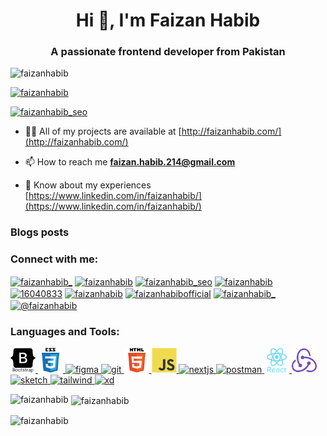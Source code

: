 <h1 align="center">Hi 👋, I'm Faizan Habib</h1>
<h3 align="center">A passionate frontend developer from Pakistan</h3>

<p align="left"> <img src="https://komarev.com/ghpvc/?username=faizanhabib&label=Profile%20views&color=0e75b6&style=flat" alt="faizanhabib" /> </p>

<p align="left"> <a href="https://github.com/ryo-ma/github-profile-trophy"><img src="https://github-profile-trophy.vercel.app/?username=faizanhabib" alt="faizanhabib" /></a> </p>

<p align="left"> <a href="https://twitter.com/faizanhabib_seo" target="blank"><img src="https://img.shields.io/twitter/follow/faizanhabib_seo?logo=twitter&style=for-the-badge" alt="faizanhabib_seo" /></a> </p>

- 👨‍💻 All of my projects are available at [http://faizanhabib.com/](http://faizanhabib.com/)

- 📫 How to reach me **faizan.habib.214@gmail.com**

- 📄 Know about my experiences [https://www.linkedin.com/in/faizanhabib/](https://www.linkedin.com/in/faizanhabib/)

### Blogs posts
<!-- BLOG-POST-LIST:START -->
<!-- BLOG-POST-LIST:END -->

<h3 align="left">Connect with me:</h3>
<p align="left">
<a href="https://codepen.io/faizanhabib_" target="blank"><img align="center" src="https://raw.githubusercontent.com/rahuldkjain/github-profile-readme-generator/master/src/images/icons/Social/codepen.svg" alt="faizanhabib_" height="30" width="40" /></a>
<a href="https://dev.to/faizanhabib" target="blank"><img align="center" src="https://raw.githubusercontent.com/rahuldkjain/github-profile-readme-generator/master/src/images/icons/Social/devto.svg" alt="faizanhabib" height="30" width="40" /></a>
<a href="https://twitter.com/faizanhabib_seo" target="blank"><img align="center" src="https://raw.githubusercontent.com/rahuldkjain/github-profile-readme-generator/master/src/images/icons/Social/twitter.svg" alt="faizanhabib_seo" height="30" width="40" /></a>
<a href="https://linkedin.com/in/faizanhabib" target="blank"><img align="center" src="https://raw.githubusercontent.com/rahuldkjain/github-profile-readme-generator/master/src/images/icons/Social/linked-in-alt.svg" alt="faizanhabib" height="30" width="40" /></a>
<a href="https://stackoverflow.com/users/16040833" target="blank"><img align="center" src="https://raw.githubusercontent.com/rahuldkjain/github-profile-readme-generator/master/src/images/icons/Social/stack-overflow.svg" alt="16040833" height="30" width="40" /></a>
<a href="https://codesandbox.com/faizanhabib" target="blank"><img align="center" src="https://raw.githubusercontent.com/rahuldkjain/github-profile-readme-generator/master/src/images/icons/Social/codesandbox.svg" alt="faizanhabib" height="30" width="40" /></a>
<a href="https://fb.com/faizanhabibofficial" target="blank"><img align="center" src="https://raw.githubusercontent.com/rahuldkjain/github-profile-readme-generator/master/src/images/icons/Social/facebook.svg" alt="faizanhabibofficial" height="30" width="40" /></a>
<a href="https://instagram.com/faizanhabib_" target="blank"><img align="center" src="https://raw.githubusercontent.com/rahuldkjain/github-profile-readme-generator/master/src/images/icons/Social/instagram.svg" alt="faizanhabib_" height="30" width="40" /></a>
<a href="https://hashnode.com/@faizanhabib" target="blank"><img align="center" src="https://raw.githubusercontent.com/rahuldkjain/github-profile-readme-generator/master/src/images/icons/Social/hashnode.svg" alt="@faizanhabib" height="30" width="40" /></a>
</p>

<h3 align="left">Languages and Tools:</h3>
<p align="left"> <a href="https://getbootstrap.com" target="_blank" rel="noreferrer"> <img src="https://raw.githubusercontent.com/devicons/devicon/master/icons/bootstrap/bootstrap-plain-wordmark.svg" alt="bootstrap" width="40" height="40"/> </a> <a href="https://www.w3schools.com/css/" target="_blank" rel="noreferrer"> <img src="https://raw.githubusercontent.com/devicons/devicon/master/icons/css3/css3-original-wordmark.svg" alt="css3" width="40" height="40"/> </a> <a href="https://www.figma.com/" target="_blank" rel="noreferrer"> <img src="https://www.vectorlogo.zone/logos/figma/figma-icon.svg" alt="figma" width="40" height="40"/> </a> <a href="https://git-scm.com/" target="_blank" rel="noreferrer"> <img src="https://www.vectorlogo.zone/logos/git-scm/git-scm-icon.svg" alt="git" width="40" height="40"/> </a> <a href="https://www.w3.org/html/" target="_blank" rel="noreferrer"> <img src="https://raw.githubusercontent.com/devicons/devicon/master/icons/html5/html5-original-wordmark.svg" alt="html5" width="40" height="40"/> </a> <a href="https://developer.mozilla.org/en-US/docs/Web/JavaScript" target="_blank" rel="noreferrer"> <img src="https://raw.githubusercontent.com/devicons/devicon/master/icons/javascript/javascript-original.svg" alt="javascript" width="40" height="40"/> </a> <a href="https://nextjs.org/" target="_blank" rel="noreferrer"> <img src="https://cdn.worldvectorlogo.com/logos/nextjs-2.svg" alt="nextjs" width="40" height="40"/> </a> <a href="https://postman.com" target="_blank" rel="noreferrer"> <img src="https://www.vectorlogo.zone/logos/getpostman/getpostman-icon.svg" alt="postman" width="40" height="40"/> </a> <a href="https://reactjs.org/" target="_blank" rel="noreferrer"> <img src="https://raw.githubusercontent.com/devicons/devicon/master/icons/react/react-original-wordmark.svg" alt="react" width="40" height="40"/> </a> <a href="https://redux.js.org" target="_blank" rel="noreferrer"> <img src="https://raw.githubusercontent.com/devicons/devicon/master/icons/redux/redux-original.svg" alt="redux" width="40" height="40"/> </a> <a href="https://www.sketch.com/" target="_blank" rel="noreferrer"> <img src="https://www.vectorlogo.zone/logos/sketchapp/sketchapp-icon.svg" alt="sketch" width="40" height="40"/> </a> <a href="https://tailwindcss.com/" target="_blank" rel="noreferrer"> <img src="https://www.vectorlogo.zone/logos/tailwindcss/tailwindcss-icon.svg" alt="tailwind" width="40" height="40"/> </a> <a href="https://www.adobe.com/products/xd.html" target="_blank" rel="noreferrer"> <img src="https://cdn.worldvectorlogo.com/logos/adobe-xd.svg" alt="xd" width="40" height="40"/> </a> </p>

<p><img align="left" src="https://github-readme-stats.vercel.app/api/top-langs?username=faizanhabib&show_icons=true&locale=en&layout=compact" alt="faizanhabib" /></p>

<p>&nbsp;<img align="center" src="https://github-readme-stats.vercel.app/api?username=faizanhabib&show_icons=true&locale=en" alt="faizanhabib" /></p>

<p><img align="center" src="https://github-readme-streak-stats.herokuapp.com/?user=faizanhabib&" alt="faizanhabib" /></p>
